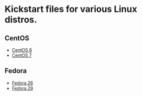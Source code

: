 # Kickstart files for various Linux distros.
## CentOS
* [CentOS 6](https://jglenn9k.github.io/centos6ks.cfg)
* [CentOS 7](https://jglenn9k.github.io/centos7ks.cfg)
## Fedora
* [Fedora 26](https://jglenn9k.github.io/fedora26ks.cfg)
* [Fedora 29](https://jglenn9k.github.io/fedora29ks.cfg)


